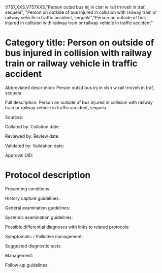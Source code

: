 V757,XXS,V757XXS,"Person outsd bus inj in clsn w rail trn/veh in traf, sequela", "Person on outside of bus injured in collision with railway train or railway vehicle in traffic accident, sequela","Person on outside of bus injured in collision with railway train or railway vehicle in traffic accident"
# Category title: Person on outside of bus injured in collision with railway train or railway vehicle in traffic accident

Abbreviated description: Person outsd bus inj in clsn w rail trn/veh in traf, sequela

Full description: Person on outside of bus injured in collision with railway train or railway vehicle in traffic accident, sequela

Sources:

Collated by:
Collation date:

Reviewed by:
Review date:

Validated by:
Validation date:

Approval UID:

# Protocol description

Presenting conditions:

History capture guidelines:

General examination guidelines:

Systemic examination guidelines:

Possible differential diagnoses with links to related protocols:

Symptomatic / Palliative management:

Suggested diagnostic tests:

Management:

Follow-up guidelines:
